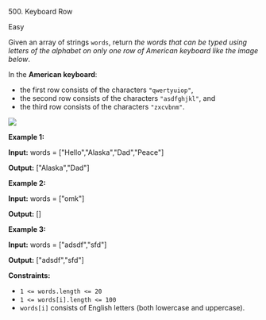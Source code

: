 500\. Keyboard Row

Easy

Given an array of strings `words`, return _the words that can be typed using letters of the alphabet on only one row of American keyboard like the image below_.

In the **American keyboard**:

*   the first row consists of the characters `"qwertyuiop"`,
*   the second row consists of the characters `"asdfghjkl"`, and
*   the third row consists of the characters `"zxcvbnm"`.

![](https://assets.leetcode.com/uploads/2018/10/12/keyboard.png)

**Example 1:**

**Input:** words = ["Hello","Alaska","Dad","Peace"]

**Output:** ["Alaska","Dad"]

**Example 2:**

**Input:** words = ["omk"]

**Output:** []

**Example 3:**

**Input:** words = ["adsdf","sfd"]

**Output:** ["adsdf","sfd"]

**Constraints:**

*   `1 <= words.length <= 20`
*   `1 <= words[i].length <= 100`
*   `words[i]` consists of English letters (both lowercase and uppercase).